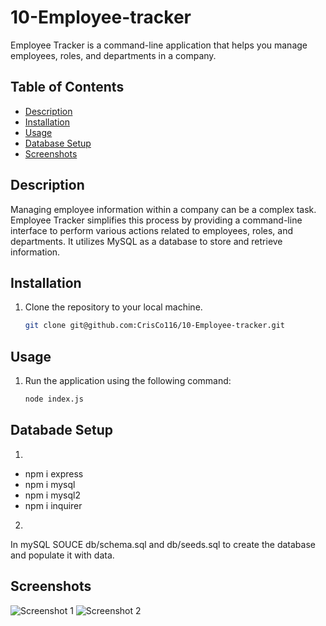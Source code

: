 # 10-Employee-tracker
Employee Tracker is a command-line application that helps you manage employees, roles, and departments in a company.

## Table of Contents

- [Description](#description)
- [Installation](#installation)
- [Usage](#usage)
- [Database Setup](#database-setup)
- [Screenshots](#screenshots)

## Description

Managing employee information within a company can be a complex task. Employee Tracker simplifies this process by providing a command-line interface to perform various actions related to employees, roles, and departments. It utilizes MySQL as a database to store and retrieve information.

## Installation

1. Clone the repository to your local machine.

   ```bash
   git clone git@github.com:CrisCo116/10-Employee-tracker.git

## Usage

1. Run the application using the following command:

   ```bash
   node index.js

## Databade Setup
1. 
- npm i express
- npm i mysql
- npm i mysql2
- npm i inquirer
 
2. 
In mySQL SOUCE db/schema.sql and db/seeds.sql to create the database and populate it with data.

## Screenshots

![Screenshot 1](./assets/imgs/Screenshot%202023-11-26%20101315.png)
![Screenshot 2](./assets/imgs/Screenshot%202023-11-26%20101415.png)